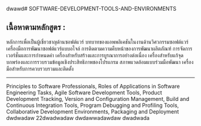 dwawd# SOFTWARE-DEVELOPMENT-TOOLS-AND-ENVIRONMENTS

## เนื้อหาตามหลักสูตร :

หลักการเพื่อเป็นผู้เชี่ยวชาญด้านซอฟต์แวร์ บทบาทของแอพพลิเคชันในงานด้านวิศวกรรมซอฟต์แวร์ เครื่องมือการพัฒนาซอฟต์แวร์แบบอไจล์ การติดตามความคืบหน้าของการพัฒนาผลิตภัณฑ์ การจัดการเวอร์ชั่นและการกำหนดค่า เครื่องสำหรับสร้างและการบูรณาการอย่างต่อเนื่อง เครื่องสำหรับแก้จุดบกพร่องและการรวบรวมข้อมูลเชิงประสิทธิภาพชองโปรแกรม สภาพแวดล้อมแบบร่วมมือพัฒนา เครื่องมือสำหรับการควบรวบรวมและติดตั้ง

------------------------------------------------------------------------------------------------------------------------


Principles to Software Professionals, Roles of Applications in Software Engineering Tasks, Agile Software Development Tools, Product Development Tracking, Version and Configuration Management, Build and Continuous Integration Tools, Program Debugging and Profiling Tools, Collaborative Development Environments, Packaging and Deployment
dwdwadaw
22dwadwadaw
dwdawwadawdaw
dwadwada
